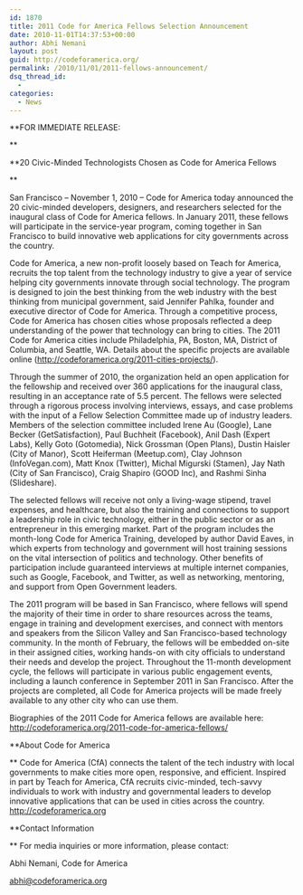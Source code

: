 ```yaml
---
id: 1870
title: 2011 Code for America Fellows Selection Announcement
date: 2010-11-01T14:37:53+00:00
author: Abhi Nemani
layout: post
guid: http://codeforamerica.org/
permalink: /2010/11/01/2011-fellows-announcement/
dsq_thread_id:
  - 
categories:
  - News
---
```

**FOR IMMEDIATE RELEASE:
  
** 
  
**20 Civic-Minded Technologists Chosen as Code for America Fellows
  
** 
  
San Francisco &#8211; November 1, 2010 &#8211; Code for America today announced the 20 civic-minded developers, designers, and researchers selected for the inaugural class of Code for America fellows. In January 2011, these fellows will participate in the service-year program, coming together in San Francisco to build innovative web applications for city governments across the country.

Code for America, a new non-profit loosely based on Teach for America, recruits the top talent from the technology industry to give a year of service helping city governments innovate through social technology. The program is designed to join the best thinking from the web industry with the best thinking from municipal government, said Jennifer Pahlka, founder and executive director of Code for America. Through a competitive process, Code for America has chosen cities whose proposals reflected a deep understanding of the power that technology can bring to cities. The 2011 Code for America cities include Philadelphia, PA, Boston, MA, District of Columbia, and Seattle, WA. Details about the specific projects are available online (http://codeforamerica.org/2011-cities-projects/).

Through the summer of 2010, the organization held an open application for the fellowship and received over 360 applications for the inaugural class, resulting in an acceptance rate of 5.5 percent. The fellows were selected through a rigorous process involving interviews, essays, and case problems with the input of a Fellow Selection Committee made up of industry leaders. Members of the selection committee included Irene Au (Google), Lane Becker (GetSatisfaction), Paul Buchheit (Facebook), Anil Dash (Expert Labs), Kelly Goto (Gotomedia), Nick Grossman (Open Plans), Dustin Haisler (City of Manor), Scott Heiferman (Meetup.com), Clay Johnson (InfoVegan.com), Matt Knox (Twitter), Michal Migurski (Stamen), Jay Nath (City of San Francisco), Craig Shapiro (GOOD Inc), and Rashmi Sinha (Slideshare).

The selected fellows will receive not only a living-wage stipend, travel expenses, and healthcare, but also the training and connections to support a leadership role in civic technology, either in the public sector or as an entrepreneur in this emerging market. Part of the program includes the month-long Code for America Training, developed by author David Eaves, in which experts from technology and government will host training sessions on the vital intersection of politics and technology. Other benefits of participation include guaranteed interviews at multiple internet companies, such as Google, Facebook, and Twitter, as well as networking, mentoring, and support from Open Government leaders.

The 2011 program will be based in San Francisco, where fellows will spend the majority of their time in order to share resources across the teams, engage in training and development exercises, and connect with mentors and speakers from the Silicon Valley and San Francisco-based technology community. In the month of February, the fellows will be embedded on-site in their assigned cities, working hands-on with city officials to understand their needs and develop the project. Throughout the 11-month development cycle, the fellows will participate in various public engagement events, including a launch conference in September 2011 in San Francisco. After the projects are completed, all Code for America projects will be made freely available to any other city who can use them.

Biographies of the 2011 Code for America fellows are available here: <http://codeforamerica.org/2011-code-for-america-fellows/>

**About Code for America
  
** Code for America (CfA) connects the talent of the tech industry with local governments to make cities more open, responsive, and efficient. Inspired in part by Teach for America, CfA recruits civic-minded, tech-savvy individuals to work with industry and governmental leaders to develop innovative applications that can be used in cities across the country. http://codeforamerica.org

**Contact Information
  
** For media inquiries or more information, please contact:
  
Abhi Nemani, Code for America
  
abhi@codeforamerica.org

###